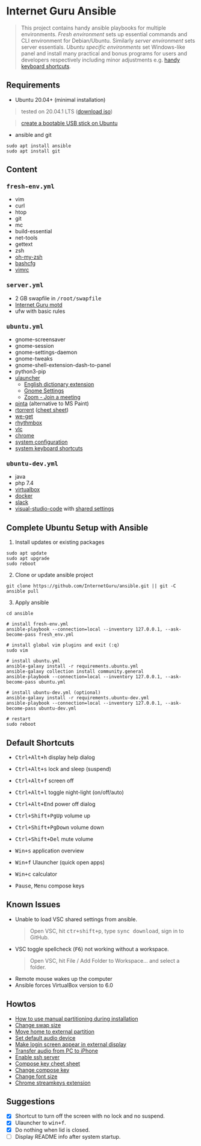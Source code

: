 # Internet Guru Ansible

> This project contains handy ansible playbooks for multiple environments. *Fresh environment* sets up essential commands and CLI environment for Debian/Ubuntu. Similarly *server environment* sets server essentials. *Ubuntu specific environments* set Windows-like panel and install many practical and bonus programs for users and developers respectively including minor adjustments e.g. [handy keyboard shortcuts](#default-shortcuts).

## Requirements

 - Ubuntu 20.04+ (minimal installation)
  > tested on 20.04.1 LTS (<a href="https://releases.ubuntu.com/20.04/ubuntu-20.04.1-desktop-amd64.iso">download iso</a>)
  
  > <a href="https://ubuntu.com/tutorials/create-a-usb-stick-on-ubuntu#1-overview">create a bootable USB stick on Ubuntu</a>
 - ansible and git
```
sudo apt install ansible
sudo apt install git
```

## Content

### <tt>fresh-env.yml</tt>

 - vim
 - curl
 - htop
 - git
 - mc
 - build-essential
 - net-tools
 - gettext
 - zsh
 - <a href="https://github.com/ohmyzsh/ohmyzsh">oh-my-zsh</a>
 - <a href="https://bitbucket.org/igwr/bashcfg">bashcfg</a>
 - <a href="https://github.com/petrzpav/vimrc">vimrc</a>

### <tt>server.yml</tt>

 - 2 GB swapfile in <tt>/root/swapfile</tt>
 - <a href="https://github.com/InternetGuru/ansible/blob/master/res/20-ig">Internet Guru motd</a>
 - ufw with basic rules

### <tt>ubuntu.yml</tt>

 - gnome-screensaver 
 - gnome-session
 - gnome-settings-daemon
 - gnome-tweaks
 - gnome-shell-extension-dash-to-panel
 - python3-pip
 - <a href="https://ulauncher.io/">ulauncher</a>
   - <a href="https://ext.ulauncher.io/-/github-katacarbix-ulauncher-dict-en">English dictionary extension</a>
   - <a href="https://ext.ulauncher.io/-/github-friday-ulauncher-gnome-settings">Gnome Settings</a>
   - <a href="https://ext.ulauncher.io/-/github-skeletonkey-ulauncher-zoom-join-meeting">Zoom - Join a meeting</a>
 - <a href="https://www.pinta-project.com/">pinta</a> (alternative to MS Paint)
 - <a href="https://github.com/rakshasa/rtorrent/wiki">rtorrent</a> (<a href="https://devhints.io/rtorrent">cheet sheet</a>)
 - <a href="https://github.com/rachmadaniHaryono/we-get">we-get</a>
 - <a href="https://wiki.gnome.org/Apps/Rhythmbox">rhythmbox</a>
 - <a href="https://www.videolan.org/vlc/index.html">vlc</a>
 - <a href="https://www.google.com/chrome/">chrome</a>
 - <a href="https://github.com/InternetGuru/ansible/blob/master/tasks/ubuntucfg.yml">system configuration</a>
 - <a href="https://github.com/InternetGuru/ansible/blob/master/tasks/ubuntukeys.yml">system keyboard shortcuts</a>

### <tt>ubuntu-dev.yml</tt>

 - java
 - php 7.4
 - <a href="https://www.virtualbox.org/">virtualbox</a>
 - <a href="https://www.docker.com/products/docker-app">docker</a>
 - <a href="https://slack.com/">slack</a>
 - <a href="https://code.visualstudio.com/">visual-studio-code</a> with <a href="https://gist.github.com/petrzpav/fd6f4ed38d22d4611e6f8a9e0c9e2801">shared settings</a>

## Complete Ubuntu Setup with Ansible

1. Install updates or existing packages
```
sudo apt update
sudo apt upgrade
sudo reboot
```

2. Clone or update ansible project
```
git clone https://github.com/InternetGuru/ansible.git || git -C ansible pull
```

3. Apply ansible
```
cd ansible

# install fresh-env.yml
ansible-playbook --connection=local --inventory 127.0.0.1, --ask-become-pass fresh_env.yml

# install global vim plugins and exit (:q)
sudo vim

# install ubuntu.yml
ansible-galaxy install -r requirements.ubuntu.yml
ansible-galaxy collection install community.general
ansible-playbook --connection=local --inventory 127.0.0.1, --ask-become-pass ubuntu.yml

# install ubuntu-dev.yml (optional)
ansible-galaxy install -r requirements.ubuntu-dev.yml
ansible-playbook --connection=local --inventory 127.0.0.1, --ask-become-pass ubuntu-dev.yml

# restart
sudo reboot
```

## Default Shortcuts

 - <tt>Ctrl+Alt+h</tt> &#9;&#9;display help dialog
 - <tt>Ctrl+Alt+s</tt> &#9;&#9;lock and sleep (suspend)
 - <tt>Ctrl+Alt+f</tt> &#9;&#9;screen off
 - <tt>Ctrl+Alt+l</tt> &#9;&#9;toggle night-light (on/off/auto)
 - <tt>Ctrl+Alt+End</tt> &#9;power off dialog

 - <tt>Ctrl+Shift+PgUp</tt> &#9;&#9;volume up
 - <tt>Ctrl+Shift+PgDown</tt> &#9;volume down
 - <tt>Ctrl+Shift+Del</tt> &#9;&#9;mute volume

 - <tt>Win+s</tt> &#9;application overview
 - <tt>Win+f</tt> &#9;Ulauncher (quick open apps)
 - <tt>Win+c</tt> &#9;calculator

 - <tt>Pause</tt>, <tt>Menu</tt> &#9;compose keys

## Known Issues

 - Unable to load VSC shared settings from ansible.
   > Open VSC, hit <tt>ctr+shift+p</tt>, type <tt>sync download</tt>, sign in to GitHub.
 - VSC toggle spellcheck (<tt>F6</tt>) not working without a workspace.
   > Open VSC, hit File / Add Folder to Workspace… and select a folder.
 - Remote mouse wakes up the computer
 - Ansible forces VirtualBox version to 6.0

## Howtos

 - <a href="https://askubuntu.com/questions/343268/how-to-use-manual-partitioning-during-installation">How to use manual partitioning during installation</a>
 - <a href="https://bogdancornianu.com/change-swap-size-in-ubuntu/">Change swap size</a>
 - <a href="https://www.tecmint.com/move-home-directory-to-new-partition-disk-in-linux/">Move home to external partition</a>
 - <a href="https://askubuntu.com/questions/1038490/how-do-you-set-a-default-audio-output-device-in-ubuntu-18-04">Set default audio device</a>
 - <a href="https://askubuntu.com/questions/1043337/is-there-to-make-the-login-screen-appear-on-the-external-display-in-18-04">Make login screen appear in external display</a>
 - <a href="https://www.groovypost.com/howto/howto/sync-your-iphone-or-ipod-touch-in-ubuntu/">Transfer audio from PC to iPhone</a>
 - <a href="https://linuxize.com/post/how-to-enable-ssh-on-ubuntu-18-04/">Enable ssh server</a>
 - <a href="https://tuttle.github.io/python-useful/compose-key-cheat-sheet.html">Compose key cheet sheet</a>
 - <a href="https://askubuntu.com/questions/70784/how-can-i-enable-compose-key">Change compose key</a>
 - <a href="https://help.ubuntu.com/stable/ubuntu-help/a11y.html.en">Change font size</a>
 - <a href="https://chrome.google.com/webstore/detail/streamkeys/ekpipjofdicppbepocohdlgenahaneen">Chrome streamkeys extension</a>

## Suggestions

 - [x] Shortcut to turn off the screen with no lock and no suspend.
 - [x] Ulauncher to <tt>win+f</tt>.
 - [x] Do nothing when lid is closed.
 - [ ] Display README info after system startup.
